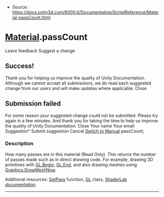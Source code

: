 * Source: https://docs.unity3d.com/6000.0/Documentation/ScriptReference/Material-passCount.html

#  [Material](https://docs.unity3d.com/6000.0/Documentation/ScriptReference/Material.html).passCount
Leave feedback
Suggest a change
## Success!
Thank you for helping us improve the quality of Unity Documentation. Although we cannot accept all submissions, we do read each suggested change from our users and will make updates where applicable.
Close
## Submission failed
For some reason your suggested change could not be submitted. Please <a>try again</a> in a few minutes. And thank you for taking the time to help us improve the quality of Unity Documentation.
Close
Your name Your email Suggestion* Submit suggestion
Cancel
[Switch to Manual](https://docs.unity3d.com/6000.0/Documentation/Manual/class-Material.html "Go to Material Component in the Manual")
passCount; 
### Description
How many passes are in this material (Read Only).
This returns the number of passes made such as in direct drawing code. For example, drawing 3D primitives with [GL.Begin](https://docs.unity3d.com/6000.0/Documentation/ScriptReference/GL.Begin.html), [GL.End](https://docs.unity3d.com/6000.0/Documentation/ScriptReference/GL.End.html), and also drawing meshes using [Graphics.DrawMeshNow](https://docs.unity3d.com/6000.0/Documentation/ScriptReference/Graphics.DrawMeshNow.html).  
  
Additional resources: [SetPass](https://docs.unity3d.com/6000.0/Documentation/ScriptReference/Material.SetPass.html) function, [GL](https://docs.unity3d.com/6000.0/Documentation/ScriptReference/GL.html) class, [ShaderLab documentation](https://docs.unity3d.com/6000.0/Documentation/Manual/Shaders.html).
* * *
